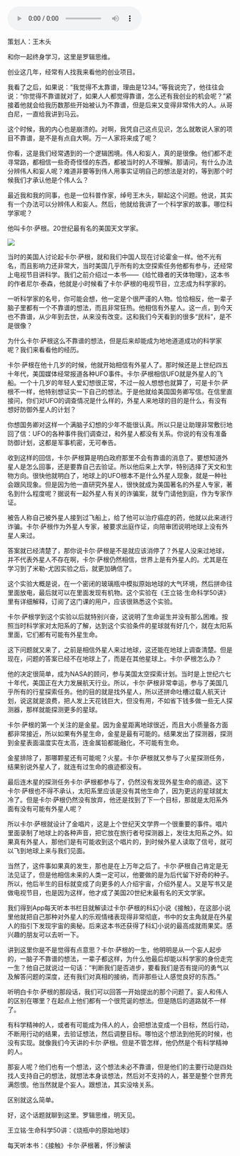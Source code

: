 <audio src="http://igetoss.cdn.igetget.com/mp3/201811/25/201811251859122740226029.mp3" controls="controls">您的浏览器不支持 audio 标签。</audio><p>策划人：王木头</p><p>和你一起终身学习，这里是罗辑思维。</p><p>创业这几年，经常有人找我来看他的创业项目。</p><p>我看了之后，如果说：“我觉得不太靠谱，理由是1234。”等我说完了，他往往会说：“你觉得不靠谱就对了，如果人人都觉得靠谱，怎么还有我创业的机会呢？”紧接着他就会给我历数那些开始被认为不靠谱，但是后来又变得非常伟大的人。从哥白尼，一直给我讲到马云。</p><p>这个时候，我的内心也是崩溃的。对啊，我凭自己这点见识，怎么就敢说人家的项目不靠谱，是不是有点自大啊。万一人家将来成了呢？</p><p>你看，这是我们经常遇到的一个逻辑困境。伟人和妄人，真的是很像。他们都不走寻常路，都相信一些奇奇怪怪的东西，都被当时的人不理解。那请问，有什么办法分辨伟人和妄人呢？难道非要等到伟人用事实证明自己的想法是对的，等到那个时候我们才承认他是个伟人么？</p><p>最近我和我的同事，也是一位科普作家，绰号王木头，聊起这个问题。他说，其实有一个办法可以分辨伟人和妄人。然后，他就给我讲了一个科学家的故事。哪位科学家呢？</p><p> </p><p>他叫卡尔·萨根。20世纪最有名的美国天文学家。</p><img src="https://piccdn.igetget.com/img/201811/25/201811251900519760946164.jpg" /><p>当时的美国人讨论起卡尔·萨根，就和我们中国人现在讨论霍金一样。他不光有名，而且影响力还非常大，当时美国几乎所有的太空探索任务他都有参与，还经常上电视节目讲科学。我们之前介绍过一本书——《给忙碌者的天体物理》，这本书的作者尼尔·泰森，他就是小时候看了卡尔·萨根的电视节目，立志成为科学家的。</p><p>一听科学家的名号，你可能会想，他一定是个很严谨的人物。恰恰相反，他一辈子脑子里都有一个不靠谱的想法，而且非常狂热。他相信有外星人。这一点，到今天也不靠谱，从少年到去世，从来没有改变。这和我们今天看到的很多“民科”，是不是很像？</p><p>为什么卡尔·萨根这么不靠谱的想法，但是后来却能成为地地道道成功的科学家呢？我们来看看他的经历。</p><p>卡尔·萨根在他十几岁的时候，他就开始相信有外星人了。那时候还是上世纪四五十年代，美国媒体经常报道各种UFO事件。卡尔·萨根相信UFO就是外星人的飞船。一个十几岁的年轻人爱幻想很正常，不过一般人想想也就算了，可是卡尔·萨根不一样，他特别想证实一下自己的想法。于是他就给美国国务卿写信。在信里直接问，你们对UFO的调查情况是什么样的，外星人来地球的目的是什么，有没有想好防御外星人的计划？</p><p>你想国务卿对这样一个满脑子幻想的少年不能很认真。所以只是让助理非常敷衍地回了信：UFO的各种事件我们调查过，和外星人都没有关系。你说的有没有准备防御计划，这都是军事机密，无可奉告。</p><p>收到这样的回信，卡尔·萨根算是明白政府那里不会有靠谱的消息了。要想知道外星人是怎么回事，还是要靠自己去验证。所以他后来上大学，特别选择了天文和生物方向。很快他就明白了，地球上的UFO根本不是什么外星人现象，就是一种社会跟风现象。但是因为他一直研究外星人，很快就成为美国著名的外星人专家，著名到什么程度呢？据说有一起外星人有关的诈骗案，就专门请他到庭，作为专家作证。</p><p>被告人称自己被外星人接到过飞船上，给了他可以治疗癌症的药，他就以此来进行诈骗。卡尔·萨根作为外星人专家，被要求出庭作证，向陪审团说明地球上没有外星人来过。</p><p>答案就已经清楚了，那你说卡尔·萨根是不是就应该消停了？外星人没来过地球，并不代表外星人不存在啊，卡尔·萨根仍然相信，世界上是有外星人的。尤其是在学习到了米勒-尤因实验之后，就更加确信了。</p><p>这个实验大概是说，在一个密闭的玻璃瓶中模拟原始地球的大气环境，然后拼命往里面放电，最后就可以在里面发现有机物。这个实验在<span class="link" data-link="{&quot;typeid&quot;:&quot;13&quot;,&quot;type&quot;:36}">《王立铭·生命科学50讲》</span>里有详细解释，订阅了这门课的用户，应该很熟悉这个实验。</p><p>卡尔·萨根学到这个实验以后就特别兴奋，这说明了生命诞生并没有那么困难。按照当时科学家对太阳系的了解，达到这个实验条件的星球就有好几个，就在太阳系里面，它们都有可能有外星生命。</p><p>这下问题就又来了，之前是相信外星人来过地球，这还能在地球上调查清楚。但是现在，问题的答案已经不在地球上了，而是在其他星球上。卡尔·萨根怎么办？</p><p>他的决定很简单，成为NASA的顾问，参与美国太空探索计划。当时是上世纪六七十年代，美国正在大力发展航天行业。所以，卡尔·萨根非常幸运，参与了美国几乎所有的行星探索任务。他的目的就是找外星人，所以还拼命吐槽过载人航天计划，说这就是浪费，把人发上天花钱巨大，但没有用，不如省下钱多做一些无人探测器，那样就能探测更多的星球。</p><p>卡尔·萨根的第一个关注的是金星。因为金星距离地球很近，而且大小质量各方面都非常接近，所以如果有外星生命，金星是最有可能的。结果发出了探测器，探测到金星表面温度实在太高，连金属铅都能融化，不可能有生命。</p><p>金星排除了，那哪颗星还有可能呢？火星。卡尔·萨根就又参与了火星探测任务，结果别说外星人了，就连有过生命的痕迹都没有。</p><p>最后连木星的探测任务卡尔·萨根都参与了，仍然没有发现外星生命的痕迹。这下卡尔·萨根也不得不承认，太阳系里应该是没有其他生命了，因为更远的星球就太冷了。但是卡尔·萨根仍然没有放弃，他还是找到了下一个目标，那就是太阳系外面有没有可能有外星人呢？</p><p>所以卡尔·萨根就设计了金唱片，这是上个世纪天文学界一个很重要的事件。唱片里面录制了地球上的各种声音，把它放在旅行者号探测器上，发往太阳系之外。如果真有外星人，那他们是有可能收到这个唱片的，到时候外星人读取了信号，就可以飞到地球上来与我们见面。</p><p>当然了，这件事如果真的发生，那也是在上万年之后了。卡尔·萨根自己肯定是无法见证了，但是他相信未来的人类一定可以，他要做的是为后代留下好奇的种子。所以，他后半生的目标就变成了向更多的人介绍宇宙，介绍外星人。又是写书又是做电视节目，也是因为这样，他才成了美国20世纪末最有名的天文学家。</p><p>我们<span class="link" data-link="{&quot;typeid&quot;:&quot;1&quot;,&quot;type&quot;:59}">得到App每天听本书栏目</span>就解读过卡尔·萨根的科幻小说《接触》，在这部小说里他就把自己那种对外星人的乐观情绪表现得非常彻底，书中的女主角就是在外星人的指引下发现宇宙的奥秘。后来这本书还获得了科幻小说的最高成就雨果奖。感兴趣的朋友可以去听一下。</p><p>讲到这里你是不是觉得有点意思？卡尔·萨根的一生，他明明是从一个妄人起步的，一脑子不靠谱的想法，一辈子都这样，为什么他最后却能以科学家的身份走完一生？他自己就说过一句话：“判断我们是否进步，要看我们是否有提问的勇气以及解答问题的深度，还有我们对真相的接纳，而非那些让人感觉良好的东西。”</p><p>听明白卡尔·萨根的那段话，我们可以回答一开始提出的那个问题了。妄人和伟人的区别在哪里？在起点上他们都有一个很荒诞的想法。但是随后的道路就不一样了。</p><p>有科学精神的人，或者有可能成为伟人的人，会把想法变成一个目标，然后行动，不断用行动的结果，去验证想法，然后调整目标。哪怕这个想法到他死的时候，也没有实现。就像我们今天讲的卡尔·萨根。但是不管怎样，他仍然是个有科学精神的人。</p><p>那妄人呢？他们也有一个想法，这个想法未必不靠谱，但是他们的主要行动是四处找人支持自己的想法，就想法本身谈想法，然后对不支持的人，甚至是整个世界充满怨恨。他当然就是个妄人。跟想法，其实没啥关系。</p><p>区别就这么简单。</p><p> </p><p></p><p></p><p>好，这个话题就聊到这里。罗辑思维，明天见。</p><p><span class="link" data-link="{&quot;typeid&quot;:&quot;13&quot;,&quot;type&quot;:36}">王立铭·生命科学50讲：《烧瓶中的原始地球》</span></p><p><span class="link" data-link="{&quot;typeid&quot;:&quot;1&quot;,&quot;type&quot;:59}">每天听本书：《接触》卡尔·萨根著，怀沙解读</span></p>